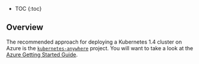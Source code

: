 ---
---

* TOC
{:toc}


## Overview

The recommended approach for deploying a Kubernetes 1.4 cluster on Azure is the
[`kubernetes-anywhere`](https://github.com/kubernetes/kubernetes-anywhere) project. You will want to take a look at the
[Azure Getting Started Guide](https://github.com/kubernetes/kubernetes-anywhere/blob/master/phase1/azure/README.md).
